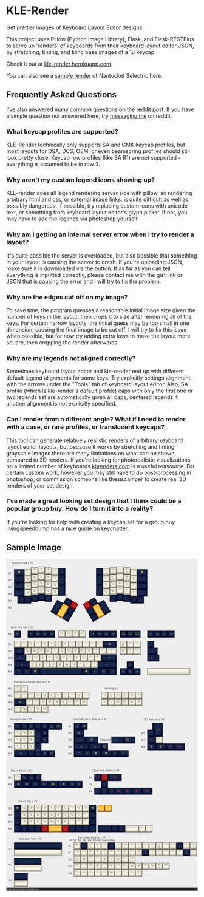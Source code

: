 # KLE-Render
Get prettier images of Keyboard Layout Editor designs

This project uses Pillow (Python Image Library), Flask, and Flask-RESTPlus to serve up 'renders' of keyboards from their keyboard layout editor JSON, by stretching, tinting, and tiling base images of a 1u keycap.

Check it out at [kle-render.herokuapp.com](http://kle-render.herokuapp.com/).

You can also see a [sample render](#sample-image) of Nantucket Selectric here.

## Frequently Asked Questions
I've also answered many common questions on the [reddit post](http://www.reddit.com/r/MechanicalKeyboards/6cvk61). If you have a simple question not answered here, try [messaging me](https://www.reddit.com/user/CQ_Cumbers/) on reddit.

### What keycap profiles are supported?
KLE-Render technically only supports SA and GMK keycap profiles, but most layouts for DSA, DCS, OEM, or even beamspring profiles should still look pretty close. Keycap row profiles (like SA R1) are not supported - everything is assumed to be in row 3.

### Why aren't my custom legend icons showing up?
KLE-render does all legend rendering server side with pillow, so rendering arbitrary html and css, or external image links, is quite difficult as well as possibly dangerous. If possible, try replacing custom icons with unicode text, or something from keyboard layout editor's glyph picker. If not, you may have to add the legends via photoshop yourself.

### Why am I getting an internal server error when I try to render a layout?
It's quite possible the server is overloaded, but also possible that something in your layout is causing the server to crash. If you're uploading JSON, make sure it is downloaded via the button. If as far as you can tell everything is inputted correctly, please contact me with the gist link or JSON that is causing the error and I will try to fix the problem.

### Why are the edges cut off on my image?
To save time, the program guesses a reasonable initial image size given the number of keys in the layout, then crops it to size after rendering all of the keys. For certain narrow layouts, the initial guess may be too small in one dimension, causing the final image to be cut off. I will try to fix this issue when possible, but for now try adding extra keys to make the layout more square, then cropping the render afterwards.

### Why are my legends not aligned correctly?
Sometimes keyboard layout editor and kle-render end up with different default legend alignments for some keys. Try explicitly settings alignment with the arrows under the "Tools" tab of keyboard layout editor. Also, SA profile (which is kle-render's default profile) caps with only the first one or two legends set are automatically given all caps, centered legends if another alignment is not explicitly specified.

### Can I render from a different angle? What if I need to render with a case, or rare profiles, or translucent keycaps?
This tool can generate relatively realistic renders of arbitrary keyboard layout editor layouts, but because it works by stretching and tinting grayscale images there are many limitations on what can be shown, compared to 3D renders. If you're looking for photorealistic visualizations on a limited number of keyboards [kbrenders.com](http://www.kbrenders.com) is a useful reasource. For certain custom work, however you may still have to do post-processing in photoshop, or commission someone like thesiscamper to create real 3D renders of your set design.

### I've made a great looking set design that I think could be a popular group buy. How do I turn it into a reality?
If you're looking for help with creating a keycap set for a group buy livingspeedbump has a nice [guide](https://www.keychatter.com/2015/10/10/how-to-create-a-keycap-set-for-a-group-buy/) on keychatter.

## Sample Image
![Sample Render](render_output.png)
